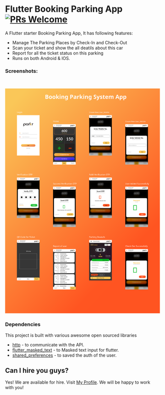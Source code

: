 # Flutter Booking Parking App [![PRs Welcome](https://img.shields.io/badge/PRs-welcome-brightgreen.svg?style=flat-square)](http://makeapullrequest.com)

A Flutter starter Booking Parking App, It has following features:

  - Manage The Parking Places by Check-In and Check-Out
  - Scan your ticket and show the all deatils about this car 
  - Report for all the ticket status on this parking
  - Runs on both Android & IOS.


### Screenshots:
<br/>

![makephotogallery.net_1580238239.jpg](assets/images.svg)

### Dependencies

This project is built with various awesome open sourced libraries

* [http](https://pub.dev/packages/http) -  to communicate with the API.
* [flutter_masked_text](https://pub.dev/packages/flutter_masked_text) - to Masked text input for flutter.
* [shared_preferences](https://pub.dev/packages/shared_preferences) - to saved the auth of the user.


## Can I hire you guys?
Yes! We are available for hire. Visit [My Profile](https://github.com/mahmoudalaa97). We will be happy to work with you!